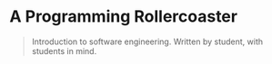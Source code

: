 # A Programming Rollercoaster
>Introduction to software engineering. Written by student, with students in mind.

